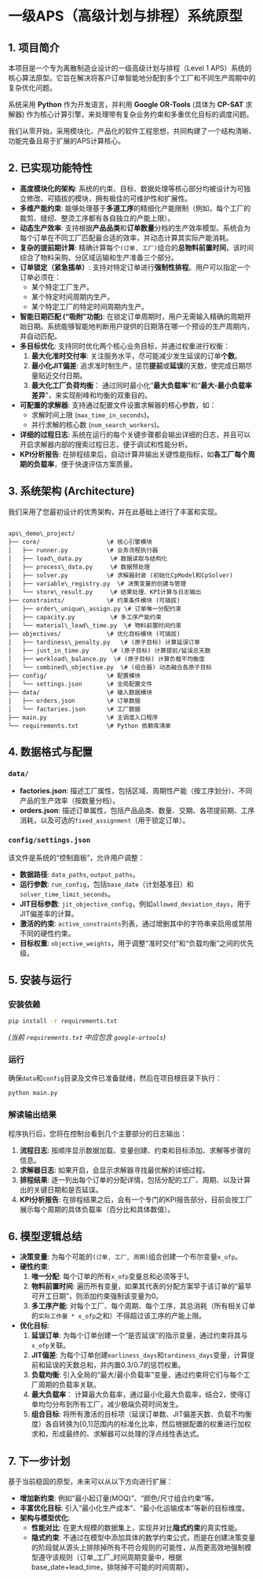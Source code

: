 # 一级APS（高级计划与排程）系统原型

## 1. 项目简介

本项目是一个专为离散制造业设计的一级高级计划与排程（Level 1 APS）系统的核心算法原型。它旨在解决将客户订单智能地分配到多个工厂和不同生产周期中的复杂优化问题。

系统采用 **Python** 作为开发语言，并利用 **Google OR-Tools** (具体为 **CP-SAT** 求解器) 作为核心计算引擎，来处理带有复杂业务约束和多重优化目标的调度问题。

我们从零开始，采用模块化、产品化的软件工程思想，共同构建了一个结构清晰、功能完备且易于扩展的APS计算核心。

## 2. 已实现功能特性

-   **高度模块化的架构**: 系统的约束、目标、数据处理等核心部分均被设计为可独立修改、可插拔的模块，拥有极佳的可维护性和扩展性。
-   **多维产能约束**: 能够处理基于**多道工序**的精细化产能限制（例如，每个工厂的裁剪、缝纫、整烫工序都有各自独立的产能上限）。
-   **动态生产效率**: 支持根据**产品品类**和**订单数量**分档的生产效率模型。系统会为每个订单在不同工厂匹配最合适的效率，并动态计算其实际产能消耗。
-   **复杂的提前期计算**: 精确计算每个`(订单, 工厂)`组合的**总物料前置时间**，该时间综合了物料采购、分区域运输和生产准备三个部分。
-   **订单锁定（紧急插单）**: 支持对特定订单进行**强制性排程**。用户可以指定一个订单必须在：
    -   某个特定工厂生产。
    -   某个特定时间周期内生产。
    -   某个特定工厂的特定时间周期内生产。
-   **智能日期匹配 (“吸附”功能)**: 在锁定订单周期时，用户无需输入精确的周期开始日期。系统能够智能地判断用户提供的日期落在哪一个预设的生产周期内，并自动匹配。
-   **多目标优化**: 支持同时优化两个核心业务目标，并通过权重进行权衡：
    1.  **最大化准时交付率**: 关注服务水平，尽可能减少发生延误的订单**个数**。
    2.  **最小化JIT偏差**: 追求准时制生产，惩罚**提前**或**延误**的天数，使完成日期尽量贴近交付日期。
    3.  **最大化工厂负荷均衡**： 通过同时最小化“**最大负载率**”和“**最大-最小负载率差异**”，来实现削峰和均衡的双重目的。
-   **可配置的求解器**: 支持通过配置文件设置求解器的核心参数，如：
    -   求解时间上限 (`max_time_in_seconds`)。
    -   并行求解的核心数 (`num_search_workers`)。
-   **详细的过程日志**: 系统在运行的每个关键步骤都会输出详细的日志，并且可以开启求解器内部的搜索过程日志，便于调试和性能分析。
-   **KPI分析报告**: 在排程结束后，自动计算并输出关键性能指标，如**各工厂每个周期的负载率**，便于快速评估方案质量。

## 3. 系统架构 (Architecture)

我们采用了您最初设计的优秀架构，并在此基础上进行了丰富和实现。

```

aps\_demo\_project/
├── core/                   \# 核心引擎模块
│   ├── runner.py           \# 业务流程执行器
│   ├── load\_data.py        \# 数据读取与结构化
│   ├── process\_data.py     \# 数据预处理
│   ├── solver.py           \# 求解器封装 (初始化CpModel和CpSolver)
│   ├── variable\_registry.py  \# 决策变量的创建与管理
│   └── store\_result.py     \# 结果处理、KPI计算与日志输出
├── constraints/            \# 约束条件模块 (可插拔)
│   ├── order\_unique\_assign.py \# 订单唯一分配约束
│   ├── capacity.py          \# 多工序产能约束
│   └── material\_lead\_time.py  \# 物料前置时间约束
├── objectives/             \# 优化目标模块 (可插拔)
│   ├── tardiness\_penalty.py   \# (原子目标) 计算延误订单
│   ├── just_in_time.py      \# (原子目标) 计算提前/延误总天数
│   ├── workload\_balance.py  \# (原子目标) 计算负载不均衡度
│   └── combined\_objective.py  \# (组合器) 动态融合各原子目标
├── config/                 \# 配置模块
│   └── settings.json       \# 全局配置文件
├── data/                   \# 输入数据模块
│   ├── orders.json         \# 订单数据
│   └── factories.json      \# 工厂数据
├── main.py                 \# 主调度入口程序
└── requirements.txt        \# Python 依赖库清单

````

## 4. 数据格式与配置

### `data/`
-   **factories.json**: 描述工厂属性，包括区域、周期性产能（按工序划分）、不同产品的生产效率（按数量分档）。
-   **orders.json**: 描述订单属性，包括产品品类、数量、交期、各项提前期、工序消耗，以及可选的`fixed_assignment`（用于锁定订单）。

### `config/settings.json`
该文件是系统的“控制面板”，允许用户调整：
-   **数据路径**: `data_paths`, `output_paths`。
-   **运行参数**: `run_config`，包括`base_date`（计划基准日）和`solver_time_limit_seconds`。
-   **JIT目标参数**: `jit_objective_config`，例如`allowed_deviation_days`，用于JIT偏差率的计算。
-   **激活的约束**: `active_constraints`列表，通过增删其中的字符串来启用或禁用不同的硬性约束。
-   **目标权重**: `objective_weights`，用于调整“准时交付”和“负载均衡”之间的优先级。

## 5. 安装与运行

### 安装依赖
```bash
pip install -r requirements.txt
````

*(当前 `requirements.txt` 中应包含 `google-ortools`)*

### 运行

确保`data`和`config`目录及文件已准备就绪，然后在项目根目录下执行：

```bash
python main.py
```

### 解读输出结果

程序执行后，您将在控制台看到几个主要部分的日志输出：

1.  **流程日志**: 按顺序显示数据加载、变量创建、约束和目标添加、求解等步骤的信息。
2.  **求解器日志**: 如果开启，会显示求解器寻找最优解的详细过程。
3.  **排程结果**: 逐一列出每个订单的分配详情，包括分配的工厂、周期、以及计算出的关键日期和是否延误。
4.  **KPI分析报告**: 在排程结果之后，会有一个专门的KPI报告部分，目前会按工厂展示每个周期的具体负载率（百分比和具体数值）。

## 6\. 模型逻辑总结
  - **决策变量**: 为每个可能的`(订单, 工厂, 周期)`组合创建一个布尔变量`x_ofp`。
  - **硬性约束**:
    1.  **唯一分配**: 每个订单的所有`x_ofp`变量总和必须等于1。
    2.  **物料前置时间**: 遍历所有变量，如果其代表的分配方案早于该订单的“最早可开工日期”，则添加约束强制该变量为0。
    3.  **多工序产能**: 对每个工厂、每个周期、每个工序，其总消耗（所有相关订单的`实际工作量 * x_ofp`之和）不得超过该工序的产能上限。
  - **优化目标**:
    1.  **延误订单**: 为每个订单创建一个“是否延误”的指示变量，通过约束将其与`x_ofp`关联。
    2.   **JIT偏差**: 为每个订单创建`earliness_days`和`tardiness_days`变量，计算提前和延误的天数总和，并内置0.3/0.7的惩罚权重。
    3.  **负载均衡**: 引入全局的“最大/最小负载率”变量，通过约束将它们与每个工厂周期的负载率关联。
    4.  **最大负载率**： 计算最大负载率，通过最小化最大负载率，结合2，使得订单均匀分布到所有工厂，减少极端负荷时间发生。
    5.  **组合目标**: 将所有激活的目标项（延误订单数、JIT偏差天数、负载不均衡度）各自转换为[0,1]范围内的标准化比率，然后根据配置的权重进行加权求和，形成最终的、求解器可以处理的浮点线性表达式。

## 7\. 下一步计划 

基于当前稳固的原型，未来可以从以下方向进行扩展：

  - **增加新约束**: 例如“最小起订量(MOQ)”、“颜色/尺寸组合约束”等。
  - **丰富优化目标**: 引入“最小化生产成本”、“最小化运输成本”等新的目标维度。
  - **架构与模型优化**:
      - **性能对比**: 在更大规模的数据集上，实现并对比**隐式约束**的真实性能。
      - **隐式约束**: 不通过在模型中添加具体的数学约束公式，而是在创建决策变量的阶段就从源头上排除掉所有不符合规则的可能性，从而更高效地强制模型遵守该规则（订单_工厂_时间周期变量中，根据base_date+lead_time，排除掉不可能的时间周期）。